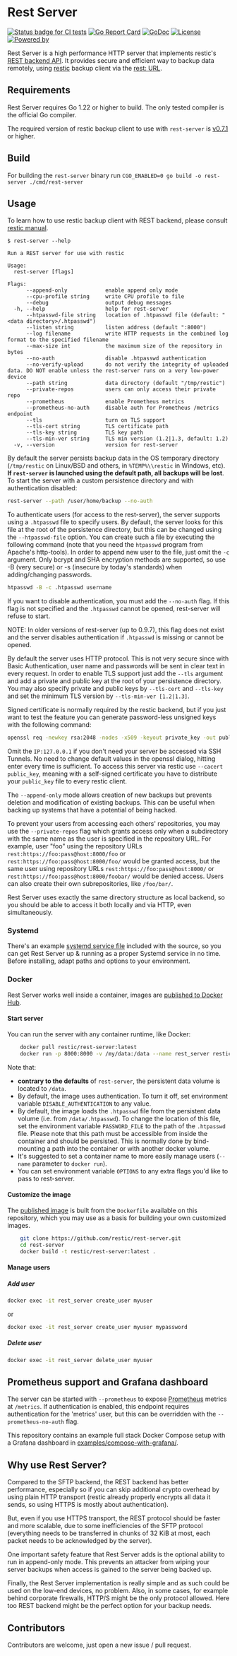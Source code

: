 # Rest Server


[![Status badge for CI tests](https://github.com/restic/rest-server/workflows/test/badge.svg)](https://github.com/restic/rest-server/actions?query=workflow%3Atest)
[![Go Report Card](https://goreportcard.com/badge/github.com/restic/rest-server)](https://goreportcard.com/report/github.com/restic/rest-server)
[![GoDoc](https://godoc.org/github.com/restic/rest-server?status.svg)](https://godoc.org/github.com/restic/rest-server)
[![License](https://img.shields.io/badge/license-BSD%20%282--Clause%29-003262.svg?maxAge=2592000)](https://github.com/restic/rest-server/blob/master/LICENSE)
[![Powered by](https://img.shields.io/badge/powered_by-Go-5272b4.svg?maxAge=2592000)](https://golang.org/)

Rest Server is a high performance HTTP server that implements restic's [REST backend API](https://restic.readthedocs.io/en/latest/100_references.html#rest-backend).  It provides secure and efficient way to backup data remotely, using [restic](https://github.com/restic/restic) backup client via the [rest: URL](https://restic.readthedocs.io/en/latest/030_preparing_a_new_repo.html#rest-server).

## Requirements

Rest Server requires Go 1.22 or higher to build.  The only tested compiler is the official Go compiler.

The required version of restic backup client to use with `rest-server` is [v0.7.1](https://github.com/restic/restic/releases/tag/v0.7.1) or higher.

## Build

For building the `rest-server` binary run `CGO_ENABLED=0 go build -o rest-server ./cmd/rest-server`

## Usage

To learn how to use restic backup client with REST backend, please consult [restic manual](https://restic.readthedocs.io/en/latest/030_preparing_a_new_repo.html#rest-server).

```console
$ rest-server --help

Run a REST server for use with restic

Usage:
  rest-server [flags]

Flags:
      --append-only            enable append only mode
      --cpu-profile string     write CPU profile to file
      --debug                  output debug messages
  -h, --help                   help for rest-server
      --htpasswd-file string   location of .htpasswd file (default: "<data directory>/.htpasswd")
      --listen string          listen address (default ":8000")
      --log filename           write HTTP requests in the combined log format to the specified filename
      --max-size int           the maximum size of the repository in bytes
      --no-auth                disable .htpasswd authentication
      --no-verify-upload       do not verify the integrity of uploaded data. DO NOT enable unless the rest-server runs on a very low-power device
      --path string            data directory (default "/tmp/restic")
      --private-repos          users can only access their private repo
      --prometheus             enable Prometheus metrics
      --prometheus-no-auth     disable auth for Prometheus /metrics endpoint
      --tls                    turn on TLS support
      --tls-cert string        TLS certificate path
      --tls-key string         TLS key path
      --tls-min-ver string     TLS min version (1.2|1.3, default: 1.2)
  -v, --version                version for rest-server
```

By default the server persists backup data in the OS temporary directory (`/tmp/restic` on Linux/BSD and others, in `%TEMP%\\restic` in Windows, etc). **If `rest-server` is launched using the default path, all backups will be lost**. To start the server with a custom persistence directory and with authentication disabled:

```sh
rest-server --path /user/home/backup --no-auth
```

To authenticate users (for access to the rest-server), the server supports using a `.htpasswd` file to specify users. By default, the server looks for this file at the root of the persistence directory, but this can be changed using the `--htpasswd-file` option. You can create such a file by executing the following command (note that you need the `htpasswd` program from Apache's http-tools).  In order to append new user to the file, just omit the `-c` argument.  Only bcrypt and SHA encryption methods are supported, so use -B (very secure) or -s (insecure by today's standards) when adding/changing passwords.

```sh
htpasswd -B -c .htpasswd username
```

If you want to disable authentication, you must add the `--no-auth` flag. If this flag is not specified and the `.htpasswd` cannot be opened, rest-server will refuse to start.

NOTE: In older versions of rest-server (up to 0.9.7), this flag does not exist and the server disables authentication if `.htpasswd` is missing or cannot be opened.

By default the server uses HTTP protocol.  This is not very secure since with Basic Authentication, user name and passwords will be sent in clear text in every request.  In order to enable TLS support just add the `--tls` argument and add a private and public key at the root of your persistence directory. You may also specify private and public keys by `--tls-cert` and `--tls-key` and set the minimum TLS version by `--tls-min-ver [1.2|1.3]`.

Signed certificate is normally required by the restic backend, but if you just want to test the feature you can generate password-less unsigned keys with the following command:

```sh
openssl req -newkey rsa:2048 -nodes -x509 -keyout private_key -out public_key -days 365 -addext "subjectAltName = IP:127.0.0.1,DNS:yourdomain.com"
```

Omit the `IP:127.0.0.1` if you don't need your server be accessed via SSH Tunnels. No need to change default values in the openssl dialog, hitting enter every time is sufficient. To access this server via restic use `--cacert public_key`, meaning with a self-signed certificate you have to distribute your `public_key` file to every restic client.

The `--append-only` mode allows creation of new backups but prevents deletion and modification of existing backups. This can be useful when backing up systems that have a potential of being hacked.

To prevent your users from accessing each others' repositories, you may use the `--private-repos` flag which grants access only when a subdirectory with the same name as the user is specified in the repository URL. For example, user "foo" using the repository URLs `rest:https://foo:pass@host:8000/foo` or `rest:https://foo:pass@host:8000/foo/` would be granted access, but the same user using repository URLs `rest:https://foo:pass@host:8000/` or `rest:https://foo:pass@host:8000/foobar/` would be denied access. Users can also create their own subrepositories, like `/foo/bar/`.

Rest Server uses exactly the same directory structure as local backend, so you should be able to access it both locally and via HTTP, even simultaneously.

### Systemd

There's an example [systemd service file](https://github.com/restic/rest-server/blob/master/examples/systemd/rest-server.service) included with the source, so you can get Rest Server up & running as a proper Systemd service in no time.  Before installing, adapt paths and options to your environment.

### Docker

Rest Server works well inside a container, images are [published to Docker Hub](https://hub.docker.com/r/restic/rest-server). 

#### Start server

You can run the server with any container runtime, like Docker:

```sh
    docker pull restic/rest-server:latest
    docker run -p 8000:8000 -v /my/data:/data --name rest_server restic/rest-server
```

Note that:

- **contrary to the defaults** of `rest-server`, the persistent data volume is located to `/data`.
- By default, the image uses authentication.  To turn it off, set environment variable `DISABLE_AUTHENTICATION` to any value.
- By default, the image loads the `.htpasswd` file from the persistent data volume (i.e. from `/data/.htpasswd`). To change the location of this file, set the environment variable `PASSWORD_FILE` to the path of the `.htpasswd` file. Please note that this path must be accessible from inside the container and should be persisted. This is normally done by bind-mounting a path into the container or with another docker volume.
- It's suggested to set a container name to more easily manage users (`--name` parameter to `docker run`).
- You can set environment variable `OPTIONS` to any extra flags you'd like to pass to rest-server.

#### Customize the image

The [published image](https://hub.docker.com/r/restic/rest-server) is built from the `Dockerfile` available on this repository, which you may use as a basis for building your own customized images.

```sh
    git clone https://github.com/restic/rest-server.git 
    cd rest-server
    docker build -t restic/rest-server:latest .
```

#### Manage users

##### Add user

```sh
docker exec -it rest_server create_user myuser
```

or

```sh
docker exec -it rest_server create_user myuser mypassword
```

##### Delete user

```sh
docker exec -it rest_server delete_user myuser
```


## Prometheus support and Grafana dashboard

The server can be started with `--prometheus` to expose [Prometheus](https://prometheus.io/) metrics at `/metrics`. If authentication is enabled, this endpoint requires authentication for the 'metrics' user, but this can be overridden with the `--prometheus-no-auth` flag.

This repository contains an example full stack Docker Compose setup with a Grafana dashboard in [examples/compose-with-grafana/](examples/compose-with-grafana/).


## Why use Rest Server?

Compared to the SFTP backend, the REST backend has better performance, especially so if you can skip additional crypto overhead by using plain HTTP transport (restic already properly encrypts all data it sends, so using HTTPS is mostly about authentication).

But, even if you use HTTPS transport, the REST protocol should be faster and more scalable, due to some inefficiencies of the SFTP protocol (everything needs to be transferred in chunks of 32 KiB at most, each packet needs to be acknowledged by the server).

One important safety feature that Rest Server adds is the optional ability to run in append-only mode. This prevents an attacker from wiping your server backups when access is gained to the server being backed up.

Finally, the Rest Server implementation is really simple and as such could be used on the low-end devices, no problem.  Also, in some cases, for example behind corporate firewalls, HTTP/S might be the only protocol allowed.  Here too REST backend might be the perfect option for your backup needs.

## Contributors

Contributors are welcome, just open a new issue / pull request.
